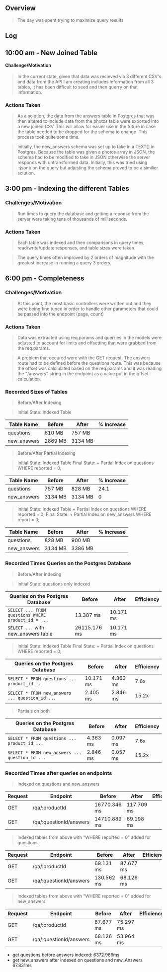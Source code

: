 ## Overview

> The day was spent trying to maximize query results

## Log

## 10:00 am - New Joined Table

#### Challenge/Motivation

> In the current state, given that data was recieved via 3 different CSV's and data from the API I am creating includes information from all 3 tables, it has been difficult to seed and then querry on that information.

### Actions Taken

> As a solution, the data from the answers table in Postgres that was then altered to include data from the photos table were exported into a new joined CSV. This will allow for easier use in the future in case the table needed to be dropped for the schema to change. This process took quite some time.

> Initially, the new_answers schema was set up to take in a TEXT[] in Postgres. Because the table was given a photos array in JSON, the schema had to be modified to take in JSON otherwise the server responds with untransformed data. Initially, this was tried using ::jsonb on the query but adjusting the schema proved to be a similier solution.

## 3:00 pm - Indexing the different Tables

### Challenges/Motivation

> Run times to query the database and getting a reponse from the server were taking tens of thousands of milliseconds.

### Actions Taken

> Each table was indexed and then comparisons in query times, read/write/update responses, and table sizes were taken.

> The query times often improved by 2 orders of magnitude with the greatest increase in running a query 3 orders.

## 6:00 pm - Completeness

### Challenges/Motivation

> At this point, the most basic controllers were written out and they were being fine tuned in order to handle other parameters that could be passed into the endpoint (page, count)

### Actions Taken

> Data was extracted using req.params and querries in the models were adjusted to account for limits and offsetting that were grabbed from the req.params. 

> A problem that occured were with the GET request. The answers route had to be defined before the questions route. This was because the offset was calclulated based on the req.params and it was reading the "/answers" string in the endpoint as a value put in the offset calculation.

### Recorded Sizes of Tables

> Before/After Indexing

> Initial State: Indexed Table

| Table Name  | Before  | After   | % Increase |
| ----------- | ------- | ------- | ---------- |
| questions   | 610 MB  | 757 MB  |            |
| new_answers | 2869 MB | 3134 MB |            |

> Before/After Partial Indexing

> Initial State: Indexed Table 
> Final State: + Partial Index on questions WHERE reported = 0;

| Table Name  | Before  | After   | % Increase |
| ----------- | ------- | ------- | ---------- |
| questions   | 757 MB  | 828 MB  | 24.1       |
| new_answers | 3134 MB | 3134 MB | 0          |

> Initial State: Indexed Table + Partial Index on questions WHERE reported = 0;
> Final State: + Partial Index on new_answers WHERE report = 0;

| Table Name  | Before  | After   | % Increase |
| ----------- | ------- | ------- | ---------- |
| questions   | 828 MB  | 900 MB  |            |
| new_answers | 3134 MB | 3386 MB |            |

### Recorded Times Queries on the Postgres Database

> Before/After Indexing

> Initial State: questions only indexed

| Queries on the Postgres Database                   | Before       | After     | Efficiency |
| -------------------------------------------------- | ------------ | --------- | ---------- |
| `SELECT ... FROM questions WHERE product_id = ...` | 13.387 ms    | 10.171 ms |            |
| `SELECT ...` with new_answers table                | 26115.176 ms | 10.171 ms |            |


> Initial State: Indexed Table 
> Final State: + Partial Index on questions WHERE reported = 0;

| Queries on the Postgres Database                | Before    | After    | Efficiency |
| ----------------------------------------------- | --------- | -------- | ---------- |
| `SELECT * FROM questions ... product_id ...`    | 10.171 ms | 4.363 ms | 7.6x       |
| `SELECT * FROM new_answers ... question_id ...` | 2.405 ms  | 2.846 ms | 15.2x      |

> Partials on both

| Queries on the Postgres Database                | Before   | After    | Efficiency |
| ----------------------------------------------- | -------- | -------- | ---------- |
| `SELECT * FROM questions ... product_id ...`    | 4.363 ms | 0.097 ms | 7.6x       |
| `SELECT * FROM new_answers ... question_id ...` | 2.846 ms | 0.057 ms | 15.2x      |

### Recorded Times after queries on endpoints

> Indexed on questions and new_answers

| Request | Endpoint                | Before       | After      | Efficiency |
| ------- | ----------------------- | ------------ | ---------- | ---------- |
| GET     | /qa/:productId          | 16770.346 ms | 117.709 ms |            |
| GET     | /qa/:questionId/answers | 14710.889 ms | 69.198 ms  |            |

> Indexed tables from above with "WHERE reported = 0" added for questions

| Request | Endpoint                | Before     | After     | Efficiency |
| ------- | ----------------------- | ---------- | --------- | ---------- |
| GET     | /qa/:productId          | 69.131 ms  | 87.677 ms |            |
| GET     | /qa/:questionId/answers | 130.562 ms | 68.126 ms |            |

> Indexed tables from above with "WHERE reported = 0" added for new_answers

| Request | Endpoint                | Before    | After     | Efficiency |
| ------- | ----------------------- | --------- | --------- | ---------- |
| GET     | /qa/:productId          | 87.677 ms | 75.297 ms |            |
| GET     | /qa/:questionId/answers | 68.126 ms | 53.964 ms |            |

- get questions before answers indexed: 6372.986ms
- get new_answers after indexed on questions and new_Answers 67.831ms


